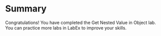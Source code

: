 # Summary

Congratulations! You have completed the Get Nested Value in Object lab. You can practice more labs in LabEx to improve your skills.
